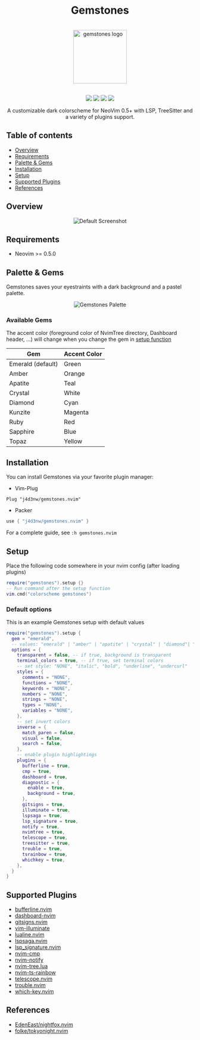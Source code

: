 <h1 align="center">Gemstones</h1>
<br />
<div align="center">
  <img
    width="144px"
    height="144px"
    src="https://raw.githubusercontent.com/j4d3nw/gemstones.nvim/main/media/logo.svg"
    alt="gemstones logo"
  />
</div>
<br />
<p align="center">
  <a href="https://github.com/j4d3nw/gemstones.nvim/stargazers"><img src="https://img.shields.io/github/stars/j4d3nw/gemstones.nvim?colorA=1b2125&colorB=73aace&style=for-the-badge"></a>
  <a href="https://github.com/j4d3nw/gemstones.nvim/issues"><img src="https://img.shields.io/github/issues/j4d3nw/gemstones.nvim?colorA=1b2125&colorB=f08789&style=for-the-badge"></a>
  <a href="https://github.com/j4d3nw/gemstones.nvim/contributors"><img src="https://img.shields.io/github/contributors/j4d3nw/gemstones.nvim?colorA=1b2125&colorB=83c1ae&style=for-the-badge"></a>
  <a href="https://github.com/j4d3nw/gemstones.nvim/network/members"><img src="https://img.shields.io/github/forks/j4d3nw/gemstones.nvim?colorA=1b2125&colorB=b3a8f9&style=for-the-badge"></a>
</p>

<p align="center">
  A customizable dark colorscheme for NeoVim 0.5+ with LSP, TreeSitter and a variety of plugins support.
</p>

## Table of contents

- [Overview](#overview)
- [Requirements](#requirements)
- [Palette & Gems](#palette-gems)
- [Installation](#Installation)
- [Setup](#setup)
- [Supported Plugins](#supported-plugins)
- [References](#references)

## Overview

<div align="center">
  <img 
    src="https://raw.githubusercontent.com/j4d3nw/gemstones.nvim/main/media/screenshot.png"
    alt="Default Screenshot"
  />
</div>

## Requirements

- Neovim >= 0.5.0

## Palette & Gems

Gemstones saves your eyestraints with a dark background and a pastel palette.

<div align="center">
  <img 
    src="https://raw.githubusercontent.com/j4d3nw/gemstones.nvim/main/media/palette.svg"
    alt="Gemstones Palette"
  />
</div>

### Available Gems

The accent color (foreground color of NvimTree directory, Dashboard header, ...)
will change when you change the gem in [setup function](#setup)

|Gem                |Accent Color   |
|-------------------|---------------|
|Emerald (default)  |Green          |
|Amber              |Orange         |
|Apatite            |Teal           |
|Crystal            |White          |
|Diamond            |Cyan           |
|Kunzite            |Magenta        |
|Ruby               |Red            |
|Sapphire           |Blue           |
|Topaz              |Yellow         |

## Installation

You can install Gemstones via your favorite plugin manager:

- Vim-Plug
```vim
Plug "j4d3nw/gemstones.nvim"
```

- Packer
```lua
use { "j4d3nw/gemstones.nvim" }
```

For a complete guide, see ```:h gemstones.nvim```

## Setup

Place the following code somewhere in your nvim config (after loading plugins)

```lua
require("gemstones").setup {}
-- Run command after the setup function
vim.cmd("colorscheme gemstones")
```

### Default options

This is an example Gemstones setup with default values

```lua
require("gemstones").setup {
  gem = "emerald",
  -- values: "emerald" | "amber" | "apatite" | "crystal" | "diamond"| "kunzite" | "ruby" | "sapphire" | "topaz"
  options = {
    transparent = false, -- if true, background is transparent
    terminal_colors = true, -- if true, set terminal colors
    -- set style: "NONE", "italic", "bold", "underline", "undercurl"
    styles = {
      comments = "NONE",
      functions = "NONE",
      keywords = "NONE",
      numbers = "NONE",
      strings = "NONE",
      types = "NONE",
      variables = "NONE",
    },
    -- set invert colors
    inverse = {
      match_paren = false,
      visual = false,
      search = false,
    },
    -- enable plugin highlightings
    plugins = {
      bufferline = true,
      cmp = true,
      dashboard = true,
      diagnostic = {
        enable = true,
        background = true,
      },
      gitsigns = true,
      illuminate = true,
      lspsaga = true,
      lsp_signature = true,
      notify = true,
      nvimtree = true,
      telescope = true,
      treesitter = true,
      trouble = true,
      tsrainbow = true,
      whichkey = true,
    },
  }
}
```

## Supported Plugins

- [bufferline.nvim](https://github.com/akinsho/bufferline.nvim)
- [dashboard-nvim](https://github.com/glepnir/dashboard-nvim)
- [gitsigns.nvim](https://github.com/lewis6991/gitsigns.nvim)
- [vim-illuminate](https://github.com/RRethy/vim-illuminate)
- [lualine.nvim](https://github.com/nvim-lualine/lualine.nvim)
- [lspsaga.nvim](https://github.com/glepnir/lspsaga.nvim)
- [lsp_signature.nvim](https://github.com/ray-x/lsp_signature)
- [nvim-cmp](https://github.com/hrsh7th/nvim-cmp)
- [nvim-notify](https://github.com/rcarriga/nvim-notify)
- [nvim-tree.lua](https://github.com/kyazdani42/nvim-tree.lua)
- [nvim-ts-rainbow](https://github.com/p00f/nvim-ts-rainbow)
- [telescope.nvim](https://github.com/nvim-telescope/telescope.nvim)
- [trouble.nvim](https://github.com/folke/trouble.nvim)
- [which-key.nvim](https://github.com/folke/which-key.nvim)

## References

- [EdenEast/nightfox.nvim](https://github.com/EdenEast/nightfox.nvim)
- [folke/tokyonight.nvim](https://github.com/folke/tokyonight.nvim)
